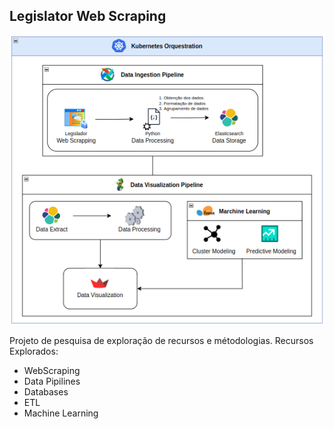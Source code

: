 ## Legislator Web Scraping

![Fluxo de Processos](fluxo_processos.png)

Projeto de pesquisa de exploração de recursos e métodologias.
Recursos Explorados:
* WebScraping
* Data Pipilines
* Databases
* ETL
* Machine Learning
